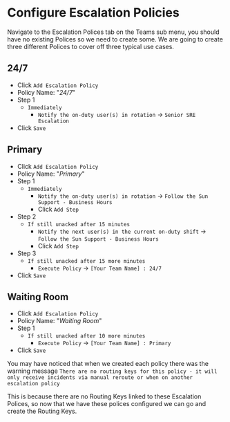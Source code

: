 # Configure Escalation Policies

Navigate to the Escalation Polices tab on the Teams sub menu, you should have no existing Polices so we need to create some.  We are going to create three different Polices to cover off three typical use cases.

## 24/7

* Click `Add Escalation Policy`
* Policy Name: "*24/7*"
* Step 1
  * `Immediately`
    * `Notify the on-duty user(s) in rotation` → `Senior SRE Escalation`
* Click `Save`

## Primary

* Click `Add Escalation Policy`
* Policy Name: "*Primary*"
* Step 1
  * `Immediately`
    * `Notify the on-duty user(s) in rotation` → `Follow the Sun Support - Business Hours`
    * Click `Add Step`
* Step 2
  * `If still unacked after 15 minutes`
    * `Notify the next user(s) in the current on-duty shift` → `Follow the Sun Support - Business Hours`
    * Click `Add Step`
* Step 3
  * `If still unacked after 15 more minutes`
    * `Execute Policy` → `[Your Team Name] : 24/7`
* Click `Save`

## Waiting Room

* Click `Add Escalation Policy`
* Policy Name: "*Waiting Room*"
* Step 1
  * `If still unacked after 10 more minutes`
    * `Execute Policy` → `[Your Team Name] : Primary`
* Click `Save`

You may have noticed that when we created each policy there was the warning message `There are no routing keys for this policy - it will only receive incidents via manual reroute or when on another escalation policy`

This is because there are no Routing Keys linked to these Escalation Polices, so now that we have these polices configured we can go and create the Routing Keys.

